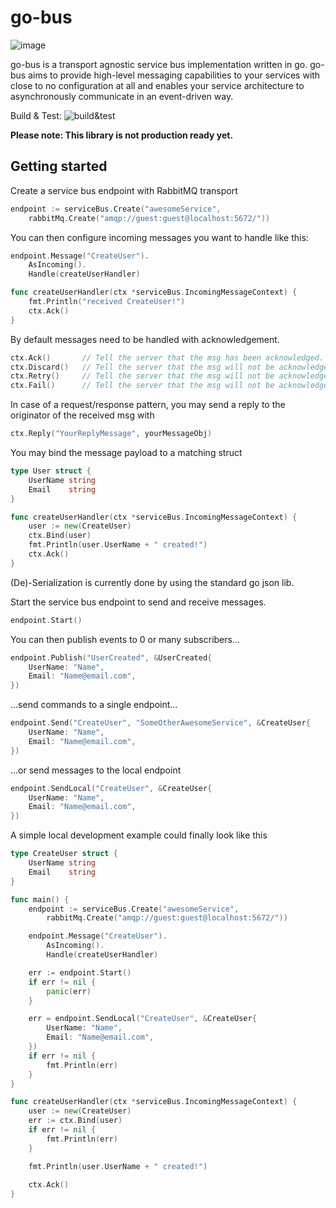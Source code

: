 # go-bus

![image](https://user-images.githubusercontent.com/80049306/115728969-447db900-a385-11eb-972d-40c493946723.png)

go-bus is a transport agnostic service bus implementation written in go. go-bus aims to provide high-level messaging capabilities to your services with close to no configuration at all and enables your service architecture to asynchronously communicate in an event-driven way. 

Build & Test: ![build&test](https://github.com/abecu-hub/go-bus/actions/workflows/go.yml/badge.svg)

**Please note: This library is not production ready yet.**

## Getting started

Create a service bus endpoint with RabbitMQ transport

```go
endpoint := serviceBus.Create("awesomeService",
    rabbitMq.Create("amqp://guest:guest@localhost:5672/"))
```

You can then configure incoming messages you want to handle like this:

```go
endpoint.Message("CreateUser").
    AsIncoming().
    Handle(createUserHandler)

func createUserHandler(ctx *serviceBus.IncomingMessageContext) {
    fmt.Println("received CreateUser!")
    ctx.Ack()
}
```

By default messages need to be handled with acknowledgement.

```go
ctx.Ack()       // Tell the server that the msg has been acknowledged. Message will be removed from queue.
ctx.Discard()   // Tell the server that the msg will not be acknowledged, but also do not requeue. Can be used in cases where you decide the msg is of no value to you.
ctx.Retry()     // Tell the server that the msg will not be acknowledged, but the msg will be requeued. This should be used in cases of transient errors like an unreachable service or database.
ctx.Fail()      // Tell the server that the msg will not be acknowledged and move the msg to the error queue. This should be used in cases of unrecoverable errors like for example schema or serialization issues.
```

In case of a request/response pattern, you may send a reply to the originator of the received msg with

```go
ctx.Reply("YourReplyMessage", yourMessageObj)
```

You may bind the message payload to a matching struct
```go
type User struct {
    UserName string
    Email    string
}

func createUserHandler(ctx *serviceBus.IncomingMessageContext) {
    user := new(CreateUser)
    ctx.Bind(user)
    fmt.Println(user.UserName + " created!")
    ctx.Ack()
}
```

(De)-Serialization is currently done by using the standard go json lib. 

Start the service bus endpoint to send and receive messages.

```go
endpoint.Start()
``` 

You can then publish events to 0 or many subscribers...

```go
endpoint.Publish("UserCreated", &UserCreated{
    UserName: "Name",
    Email: "Name@email.com",
})
```

...send commands to a single endpoint...
```go
endpoint.Send("CreateUser", "SomeOtherAwesomeService", &CreateUser{
    UserName: "Name",
    Email: "Name@email.com",
})
```

...or send messages to the local endpoint
```go
endpoint.SendLocal("CreateUser", &CreateUser{
    UserName: "Name",
    Email: "Name@email.com",
})
```
A simple local development example could finally look like this

```go
type CreateUser struct {
    UserName string
    Email    string
}

func main() {
    endpoint := serviceBus.Create("awesomeService",
        rabbitMq.Create("amqp://guest:guest@localhost:5672/"))

    endpoint.Message("CreateUser").
        AsIncoming().
        Handle(createUserHandler)

    err := endpoint.Start()
    if err != nil {
        panic(err)
    }

    err = endpoint.SendLocal("CreateUser", &CreateUser{
    	UserName: "Name",
    	Email: "Name@email.com",
    })
    if err != nil {
        fmt.Println(err)
    }
}

func createUserHandler(ctx *serviceBus.IncomingMessageContext) {
    user := new(CreateUser)
    err := ctx.Bind(user)
    if err != nil {
        fmt.Println(err)
    }

    fmt.Println(user.UserName + " created!")
    
    ctx.Ack()
}
```

